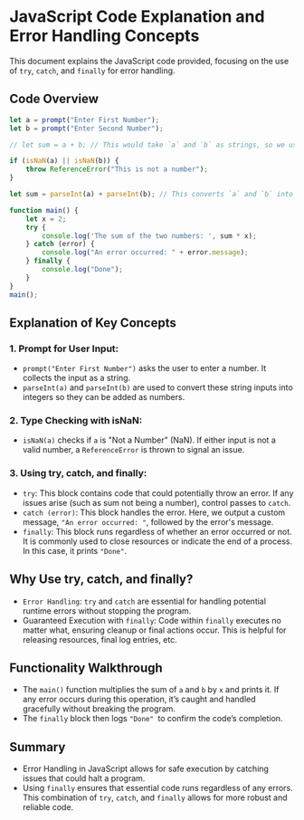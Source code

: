 # JavaScript Code Explanation and Error Handling Concepts

This document explains the JavaScript code provided, focusing on the use of `try`, `catch`, and `finally` for error handling.

## Code Overview

```javascript
let a = prompt("Enter First Number");
let b = prompt("Enter Second Number");

// let sum = a + b; // This would take `a` and `b` as strings, so we use `parseInt` to convert them to numbers.

if (isNaN(a) || isNaN(b)) {
    throw ReferenceError("This is not a number");
}

let sum = parseInt(a) + parseInt(b); // This converts `a` and `b` into integers before adding them.

function main() {
    let x = 2;
    try {
        console.log('The sum of the two numbers: ', sum * x);
    } catch (error) {
        console.log("An error occurred: " + error.message);
    } finally {
        console.log("Done");
    }
}
main();
```

## Explanation of Key Concepts
### 1. Prompt for User Input:
- `prompt("Enter First Number")` asks the user to enter a number. It collects the input as a string.
- `parseInt(a)` and `parseInt(b)` are used to convert these string inputs into integers so they can be added as numbers.

### 2. Type Checking with isNaN:
- `isNaN(a)` checks if `a` is "Not a Number" (NaN). If either input is not a valid number, a `ReferenceError` is thrown to signal an issue.

### 3. Using try, catch, and finally:
- `try`: This block contains code that could potentially throw an error. If any issues arise (such as sum not being a number), control passes to `catch`.
- `catch (error)`: This block handles the error. Here, we output a custom message, `"An error occurred: "`, followed by the error's message.
- `finally`: This block runs regardless of whether an error occurred or not. It is commonly used to close resources or indicate the end of a process. In this case, it prints `"Done"`.

## Why Use try, catch, and finally?
- `Error Handling`: `try` and `catch` are essential for handling potential runtime errors without stopping the program.
- Guaranteed Execution with `finally`: Code within `finally` executes no matter what, ensuring cleanup or final actions occur. This is helpful for releasing resources, final log entries, etc.

## Functionality Walkthrough
- The `main()` function multiplies the sum of `a` and `b` by `x` and prints it. If any error occurs during this operation, it’s caught and handled gracefully without breaking the program.
- The `finally` block then logs `"Done" `to confirm the code’s completion.

## Summary
- Error Handling in JavaScript allows for safe execution by catching issues that could halt a program.
- Using `finally` ensures that essential code runs regardless of any errors.
This combination of `try`, `catch`, and `finally` allows for more robust and reliable code.